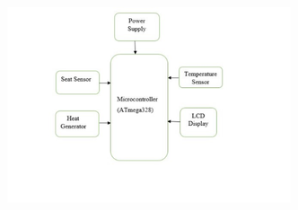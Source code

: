![flow diagram](https://github.com/sandhyarajahmundry/STEPIN_Embeded_C/blob/main/4_Images/Architecture.jpeg)
